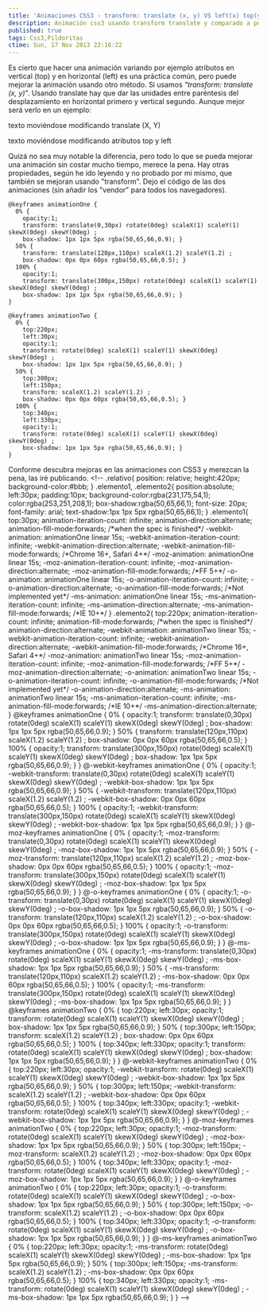 ```yaml
---
title: 'Animaciones CSS3 - transform: translate (x, y) VS left(x) top(y)'
description: Animación css3 usando transform translate y comparado a posicionamiento con left y top
published: true
tags: Css3,Pildoritas
ctime: Sun, 17 Nov 2013 22:16:22
---
```


Es cierto que hacer una animación variando por ejemplo atributos en vertical (top) y en horizontal (left) es una práctica común, pero puede mejorar la animación usando otro método. Si usamos _"transform: translate (x, y)_". Usando translate hay que dar las unidades entre paréntesis del desplazamiento en horizontal primero y vertical segundo. Aunque mejor será verlo en un ejemplo:

texto moviéndose modificando translate (X, Y)

texto moviéndose modificando atributos top y left

Quizá no sea muy notable la diferencia, pero todo lo que se pueda mejorar una animación sin costar mucho tiempo, merece la pena. Hay otras propiedades, según he ido leyendo y no probado por mi mismo, que también se mejoran usando "transform". Dejo el código de las dos animaciones (sin añadir los "vendor" para todos los navegadores).

```
@keyframes animationOne {
  0% {
    opacity:1;
    transform: translate(0,30px) rotate(0deg) scaleX(1) scaleY(1) skewX(0deg) skewY(0deg) ;
    box-shadow: 1px 1px 5px rgba(50,65,66,0.9); }
  50% {
    transform: translate(120px,110px) scaleX(1.2) scaleY(1.2) ;
    box-shadow: 0px 0px 60px rgba(50,65,66,0.5); }
  100% {
    opacity:1;
    transform: translate(300px,150px) rotate(0deg) scaleX(1) scaleY(1) skewX(0deg) skewY(0deg) ;
    box-shadow: 1px 1px 5px rgba(50,65,66,0.9); }
}

@keyframes animationTwo {
  0% {
    top:220px;
    left:30px;
    opacity:1;
    transform: rotate(0deg) scaleX(1) scaleY(1) skewX(0deg) skewY(0deg) ;
    box-shadow: 1px 1px 5px rgba(50,65,66,0.9); }
  50% {
    top:300px;
    left:150px;
    transform: scaleX(1.2) scaleY(1.2) ;
    box-shadow: 0px 0px 60px rgba(50,65,66,0.5); }
  100% {
    top:340px;
    left:330px;
    opacity:1;
    transform: rotate(0deg) scaleX(1) scaleY(1) skewX(0deg) skewY(0deg) ;
    box-shadow: 1px 1px 5px rgba(50,65,66,0.9); }
}
```

Conforme descubra mejoras en las animaciones con CSS3 y merezcan la pena, las iré publicando. <!\-\- .relativo{ position: relative; height:420px; background-color:#bbb; } .elemento1, .elemento2{ position:absolute; left:30px; padding:10px; background-color:rgba(231,175,54,1); color:rgba(253,251,208,1); box-shadow:rgba(50,65,66,1); font-size: 20px; font-family: arial; text-shadow:1px 1px 5px rgba(50,65,66,1); } .elemento1{ top:30px; animation-iteration-count: infinite; animation-direction:alternate; animation-fill-mode:forwards; /\*when the spec is finished\*/ -webkit-animation: animationOne linear 15s; -webkit-animation-iteration-count: infinite; -webkit-animation-direction:alternate; -webkit-animation-fill-mode:forwards; /\*Chrome 16+, Safari 4+\*/ -moz-animation: animationOne linear 15s; -moz-animation-iteration-count: infinite; -moz-animation-direction:alternate; -moz-animation-fill-mode:forwards; /\*FF 5+\*/ -o-animation: animationOne linear 15s; -o-animation-iteration-count: infinite; -o-animation-direction:alternate; -o-animation-fill-mode:forwards; /\*Not implemented yet\*/ -ms-animation: animationOne linear 15s; -ms-animation-iteration-count: infinite; -ms-animation-direction:alternate; -ms-animation-fill-mode:forwards; /\*IE 10+\*/ } .elemento2{ top:220px; animation-iteration-count: infinite; animation-fill-mode:forwards; /\*when the spec is finished\*/ animation-direction:alternate; -webkit-animation: animationTwo linear 15s; -webkit-animation-iteration-count: infinite; -webkit-animation-direction:alternate; -webkit-animation-fill-mode:forwards; /\*Chrome 16+, Safari 4+\*/ -moz-animation: animationTwo linear 15s; -moz-animation-iteration-count: infinite; -moz-animation-fill-mode:forwards; /\*FF 5+\*/ -moz-animation-direction:alternate; -o-animation: animationTwo linear 15s; -o-animation-iteration-count: infinite; -o-animation-fill-mode:forwards; /\*Not implemented yet\*/ -o-animation-direction:alternate; -ms-animation: animationTwo linear 15s; -ms-animation-iteration-count: infinite; -ms-animation-fill-mode:forwards; /\*IE 10+\*/ -ms-animation-direction:alternate; } @keyframes animationOne { 0% { opacity:1; transform: translate(0,30px) rotate(0deg) scaleX(1) scaleY(1) skewX(0deg) skewY(0deg) ; box-shadow: 1px 1px 5px rgba(50,65,66,0.9); } 50% { transform: translate(120px,110px) scaleX(1.2) scaleY(1.2) ; box-shadow: 0px 0px 60px rgba(50,65,66,0.5); } 100% { opacity:1; transform: translate(300px,150px) rotate(0deg) scaleX(1) scaleY(1) skewX(0deg) skewY(0deg) ; box-shadow: 1px 1px 5px rgba(50,65,66,0.9); } } @-webkit-keyframes animationOne { 0% { opacity:1; -webkit-transform: translate(0,30px) rotate(0deg) scaleX(1) scaleY(1) skewX(0deg) skewY(0deg) ; -webkit-box-shadow: 1px 1px 5px rgba(50,65,66,0.9); } 50% { -webkit-transform: translate(120px,110px) scaleX(1.2) scaleY(1.2) ; -webkit-box-shadow: 0px 0px 60px rgba(50,65,66,0.5); } 100% { opacity:1; -webkit-transform: translate(300px,150px) rotate(0deg) scaleX(1) scaleY(1) skewX(0deg) skewY(0deg) ; -webkit-box-shadow: 1px 1px 5px rgba(50,65,66,0.9); } } @-moz-keyframes animationOne { 0% { opacity:1; -moz-transform: translate(0,30px) rotate(0deg) scaleX(1) scaleY(1) skewX(0deg) skewY(0deg) ; -moz-box-shadow: 1px 1px 5px rgba(50,65,66,0.9); } 50% { -moz-transform: translate(120px,110px) scaleX(1.2) scaleY(1.2) ; -moz-box-shadow: 0px 0px 60px rgba(50,65,66,0.5); } 100% { opacity:1; -moz-transform: translate(300px,150px) rotate(0deg) scaleX(1) scaleY(1) skewX(0deg) skewY(0deg) ; -moz-box-shadow: 1px 1px 5px rgba(50,65,66,0.9); } } @-o-keyframes animationOne { 0% { opacity:1; -o-transform: translate(0,30px) rotate(0deg) scaleX(1) scaleY(1) skewX(0deg) skewY(0deg) ; -o-box-shadow: 1px 1px 5px rgba(50,65,66,0.9); } 50% { -o-transform: translate(120px,110px) scaleX(1.2) scaleY(1.2) ; -o-box-shadow: 0px 0px 60px rgba(50,65,66,0.5); } 100% { opacity:1; -o-transform: translate(300px,150px) rotate(0deg) scaleX(1) scaleY(1) skewX(0deg) skewY(0deg) ; -o-box-shadow: 1px 1px 5px rgba(50,65,66,0.9); } } @-ms-keyframes animationOne { 0% { opacity:1; -ms-transform: translate(0,30px) rotate(0deg) scaleX(1) scaleY(1) skewX(0deg) skewY(0deg) ; -ms-box-shadow: 1px 1px 5px rgba(50,65,66,0.9); } 50% { -ms-transform: translate(120px,110px) scaleX(1.2) scaleY(1.2) ; -ms-box-shadow: 0px 0px 60px rgba(50,65,66,0.5); } 100% { opacity:1; -ms-transform: translate(300px,150px) rotate(0deg) scaleX(1) scaleY(1) skewX(0deg) skewY(0deg) ; -ms-box-shadow: 1px 1px 5px rgba(50,65,66,0.9); } } @keyframes animationTwo { 0% { top:220px; left:30px; opacity:1; transform: rotate(0deg) scaleX(1) scaleY(1) skewX(0deg) skewY(0deg) ; box-shadow: 1px 1px 5px rgba(50,65,66,0.9); } 50% { top:300px; left:150px; transform: scaleX(1.2) scaleY(1.2) ; box-shadow: 0px 0px 60px rgba(50,65,66,0.5); } 100% { top:340px; left:330px; opacity:1; transform: rotate(0deg) scaleX(1) scaleY(1) skewX(0deg) skewY(0deg) ; box-shadow: 1px 1px 5px rgba(50,65,66,0.9); } } @-webkit-keyframes animationTwo { 0% { top:220px; left:30px; opacity:1; -webkit-transform: rotate(0deg) scaleX(1) scaleY(1) skewX(0deg) skewY(0deg) ; -webkit-box-shadow: 1px 1px 5px rgba(50,65,66,0.9); } 50% { top:300px; left:150px; -webkit-transform: scaleX(1.2) scaleY(1.2) ; -webkit-box-shadow: 0px 0px 60px rgba(50,65,66,0.5); } 100% { top:340px; left:330px; opacity:1; -webkit-transform: rotate(0deg) scaleX(1) scaleY(1) skewX(0deg) skewY(0deg) ; -webkit-box-shadow: 1px 1px 5px rgba(50,65,66,0.9); } } @-moz-keyframes animationTwo { 0% { top:220px; left:30px; opacity:1; -moz-transform: rotate(0deg) scaleX(1) scaleY(1) skewX(0deg) skewY(0deg) ; -moz-box-shadow: 1px 1px 5px rgba(50,65,66,0.9); } 50% { top:300px; left:150px; -moz-transform: scaleX(1.2) scaleY(1.2) ; -moz-box-shadow: 0px 0px 60px rgba(50,65,66,0.5); } 100% { top:340px; left:330px; opacity:1; -moz-transform: rotate(0deg) scaleX(1) scaleY(1) skewX(0deg) skewY(0deg) ; -moz-box-shadow: 1px 1px 5px rgba(50,65,66,0.9); } } @-o-keyframes animationTwo { 0% { top:220px; left:30px; opacity:1; -o-transform: rotate(0deg) scaleX(1) scaleY(1) skewX(0deg) skewY(0deg) ; -o-box-shadow: 1px 1px 5px rgba(50,65,66,0.9); } 50% { top:300px; left:150px; -o-transform: scaleX(1.2) scaleY(1.2) ; -o-box-shadow: 0px 0px 60px rgba(50,65,66,0.5); } 100% { top:340px; left:330px; opacity:1; -o-transform: rotate(0deg) scaleX(1) scaleY(1) skewX(0deg) skewY(0deg) ; -o-box-shadow: 1px 1px 5px rgba(50,65,66,0.9); } } @-ms-keyframes animationTwo { 0% { top:220px; left:30px; opacity:1; -ms-transform: rotate(0deg) scaleX(1) scaleY(1) skewX(0deg) skewY(0deg) ; -ms-box-shadow: 1px 1px 5px rgba(50,65,66,0.9); } 50% { top:300px; left:150px; -ms-transform: scaleX(1.2) scaleY(1.2) ; -ms-box-shadow: 0px 0px 60px rgba(50,65,66,0.5); } 100% { top:340px; left:330px; opacity:1; -ms-transform: rotate(0deg) scaleX(1) scaleY(1) skewX(0deg) skewY(0deg) ; -ms-box-shadow: 1px 1px 5px rgba(50,65,66,0.9); } } -->